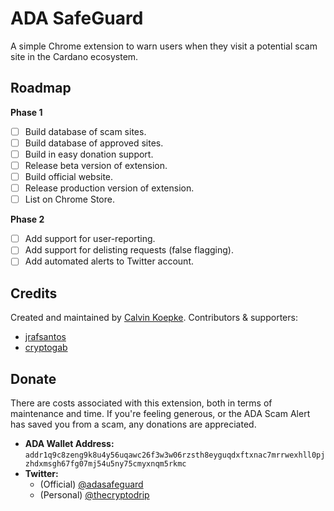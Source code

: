 # ADA SafeGuard
A simple Chrome extension to warn users when they visit a potential scam site in the Cardano ecosystem.

## Roadmap

**Phase 1**
- [ ] Build database of scam sites.
- [ ] Build database of approved sites.
- [ ] Build in easy donation support.
- [ ] Release beta version of extension.
- [ ] Build official website.
- [ ] Release production version of extension.
- [ ] List on Chrome Store.

**Phase 2**
- [ ] Add support for user-reporting.
- [ ] Add support for delisting requests (false flagging).
- [ ] Add automated alerts to Twitter account.

## Credits
Created and maintained by [Calvin Koepke](https://twitter.com/cjkoepke). Contributors & supporters:

- [jrafsantos](https://github.com/jrafsantos)
- [cryptogab](https://twitter.com/CardanoGab)

## Donate
There are costs associated with this extension, both in terms of maintenance and time. If you're feeling generous, or the ADA Scam Alert has saved you from a scam, any donations are appreciated.

- **ADA Wallet Address:** `addr1q9c8zeng9k8u4y56uqawc26f3w3w06rzsth8eyguqdxftxnac7mrrwexhll0pjzhdxmsgh67fg07mj54u5ny75cmyxnqm5rkmc`
- **Twitter:**
  - (Official) [@adasafeguard](https://twitter.com/adasafeguard)
  - (Personal) [@thecryptodrip](https://twitter.com/thecryptodrip)
